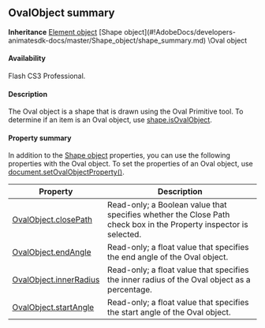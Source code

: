 ## OvalObject summary

**Inheritance** [Element object](#!AdobeDocs/developers-animatesdk-docs/master/Element_object/element_summary.md) \[Shape object](#!AdobeDocs/developers-animatesdk-docs/master/Shape_object/shape_summary.md) \Oval object

#### Availability

Flash CS3 Professional.

#### Description

The Oval object is a shape that is drawn using the Oval Primitive tool. To determine if an item is an Oval object, use
[shape.isOvalObject](#!AdobeDocs/developers-animatesdk-docs/master/Shape_object/shape9.md).

#### Property summary

In addition to the [Shape object](#!AdobeDocs/developers-animatesdk-docs/master/Shape_object/shape_summary.md) properties, you can use the following properties with the Oval object. To set the properties of an Oval object, use [document.setOvalObjectProperty()](#!AdobeDocs/developers-animatesdk-docs/master/Document_object/docum590.md).

| **Property**                                  | **Description**                                                                                                   |
|-----------------------------------------------|-------------------------------------------------------------------------------------------------------------------|
| [OvalObject.closePath](#!AdobeDocs/developers-animatesdk-docs/master/Oval_object/OvalObject.md) | Read-only; a Boolean value that specifies whether the Close Path check box in the Property inspector is selected. |
| [OvalObject.endAngle](#!AdobeDocs/developers-animatesdk-docs/master/Oval_object/OvalObjec1.md)          | Read-only; a float value that specifies the end angle of the Oval object.                                         |
| [OvalObject.innerRadius](#!AdobeDocs/developers-animatesdk-docs/master/Oval_object/OvalObjec2.md)       | Read-only; a float value that specifies the inner radius of the Oval object as a percentage.                      |
| [OvalObject.startAngle](#!AdobeDocs/developers-animatesdk-docs/master/Oval_object/OvalObjec3.md)        | Read-only; a float value that specifies the start angle of the Oval object.                                       |

<span id="OvalObject.closePath" class="anchor"></span>

